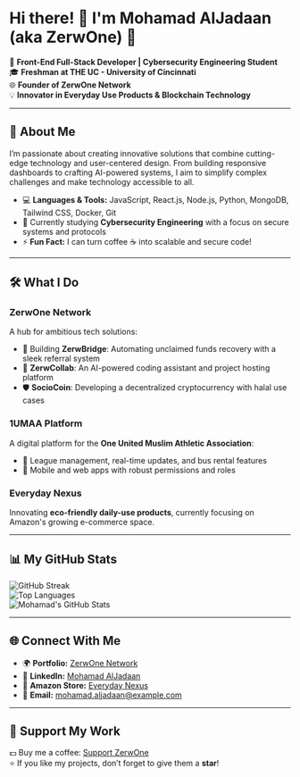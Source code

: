 # Hi there! 👋 I'm Mohamad AlJadaan (aka ZerwOne) 🌟

🚀 **Front-End Full-Stack Developer | Cybersecurity Engineering Student**  
🎓 **Freshman at THE UC - University of Cincinnati**  
🌐 **Founder of ZerwOne Network**  
💡 **Innovator in Everyday Use Products & Blockchain Technology**  

---

## 🌟 **About Me**
I’m passionate about creating innovative solutions that combine cutting-edge technology and user-centered design. From building responsive dashboards to crafting AI-powered systems, I aim to simplify complex challenges and make technology accessible to all.  

- 💻 **Languages & Tools:** JavaScript, React.js, Node.js, Python, MongoDB, Tailwind CSS, Docker, Git  
- 📖 Currently studying **Cybersecurity Engineering** with a focus on secure systems and protocols  
- ⚡ **Fun Fact:** I can turn coffee ☕ into scalable and secure code!  

---

## 🛠️ **What I Do**
### **ZerwOne Network**  
A hub for ambitious tech solutions:  
- 🔗 Building **ZerwBridge**: Automating unclaimed funds recovery with a sleek referral system  
- 🤖 **ZerwCollab**: An AI-powered coding assistant and project hosting platform  
- 🛡️ **SocioCoin**: Developing a decentralized cryptocurrency with halal use cases  

### **1UMAA Platform**  
A digital platform for the **One United Muslim Athletic Association**:  
- 🎯 League management, real-time updates, and bus rental features  
- 📱 Mobile and web apps with robust permissions and roles  

### **Everyday Nexus**  
Innovating **eco-friendly daily-use products**, currently focusing on Amazon's growing e-commerce space.

---

## 📊 **My GitHub Stats**
![GitHub Streak](https://streak-stats.demolab.com?user=zerwone&theme=highcontrast)  
![Top Languages](https://github-readme-stats.vercel.app/api/top-langs/?username=zerwone&layout=compact&theme=highcontrast)  
![Mohamad's GitHub Stats](https://github-readme-stats.vercel.app/api?username=zerwone&show_icons=true&theme=highcontrast)  

---

## 🌐 **Connect With Me**
- 🌍 **Portfolio:** [ZerwOne Network](https://zerwone.com)  
- 💼 **LinkedIn:** [Mohamad AlJadaan](https://linkedin.com/in/mohamadaljadaan)  
- 🛒 **Amazon Store:** [Everyday Nexus](https://everydaynexus.com)  
- 📧 **Email:** mohamad.aljadaan@example.com  

---

## 🤝 **Support My Work**
💵 Buy me a coffee: [Support ZerwOne](https://buymeacoffee.com/zerwone)  
⭐ If you like my projects, don’t forget to give them a **star**!  
